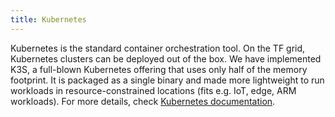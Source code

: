 ```yaml
---
title: Kubernetes
---
```


Kubernetes is the standard container orchestration tool. On the TF grid, Kubernetes clusters can be deployed out of the box. We have implemented K3S, a full-blown Kubernetes offering that uses only half of the memory footprint. It is packaged as a single binary and made more lightweight to run workloads in resource-constrained locations (fits e.g. IoT, edge, ARM workloads). For more details, check [Kubernetes documentation](https://manual.grid.tf/weblets/weblets_k8s.html).
